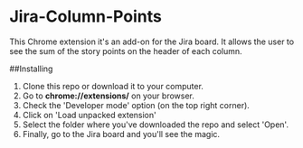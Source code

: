 Jira-Column-Points
==================

This Chrome extension it's an add-on for the Jira board. It allows the user to see the sum of the story points on the header of each column.

##Installing

1. Clone this repo or download it to your computer.
2. Go to **chrome://extensions/** on your browser.
3. Check the 'Developer mode' option (on the top right corner).
4. Click on 'Load unpacked extension'
5. Select the folder where you've downloaded the repo and select 'Open'.
6. Finally, go to the Jira board and you'll see the magic.
